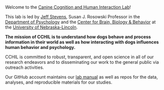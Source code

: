 Welcome to the [Canine Cognition and Human Interaction Lab](https://dogcog.unl.edu)! 

This lab is led by [Jeff Stevens](https://jeffreyrstevens.quarto.pub/), Susan J. Rosowski Professor in the [Department of Psychology](https://psychology.unl.edu/) and the [Center for Brain, Biology & Behavior](https://cb3.unl.edu/) at the [University of Nebraska-Lincoln](http://www.unl.edu/).

**The mission of CCHIL is to understand how dogs behave and process information in their world as well as how interacting with dogs influences human behavior and psychology.** 

CCHIL is committed to robust, transparent, and open science in all of our research endeavors and to disseminating our work to the general public via outreach activities.

Our GitHub account maintains our [lab manual](https://unl-cchil.github.io/cchil_lab_manual/) as well as repos for the data, analyses, and reproducible materials for our studies.
